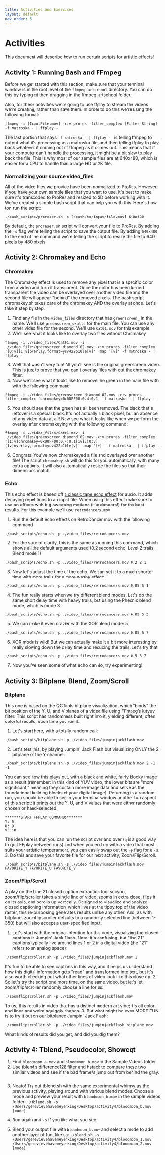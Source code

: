 ```yaml
---
title: Activities and Exercises
layout: default
nav_order: 5
---
```


# Activities

This document will describe how to run certain scripts for artistic effects!

## Activity 1: Running Bash and FFmpeg

Before we get started with this section, make sure that your terminal window is in the root level of the `ffmpeg-artschool` directory. You can do this by typing `cd` then dragging in the ffmpeg-artschool folder.

Also, for these activities we're going to use ffplay to stream the videos we're creating, rather than save them. In order to do this we're using the following format:

```
ffmpeg -i [InputFile.mov] -c:v prores -filter_complex [Filter String] -f matroska - | ffplay -
```

The last portion that says `-f matroska - | ffplay - ` is telling ffmpeg to output what it's processing as a matroska file, and then telling ffplay to play back whatever it coming out of ffmpeg as it comes out. This means that if your computer can't handle the processing, it might be a bit slow to play back the file. This is why most of our sample files are at 640x480, which is easier for a CPU to handle than a large HD or 2K file.

### Normalizing your source video_files
All of the video files we provide have been normalized to ProRes. However, if you have your own sample files that you want to use, it's best to make sure it's transcoded to ProRes and resized to SD before working with it. We've created a simple bash script that can help you with this. Here's how ton run the script:
```
./bash_scripts/proreser.sh -s [/path/to/input/file.mov] 640x480
```
By default, the `proreser.sh` script will convert your file to ProRes. By adding the `-s` flag we're telling the script to save the output file. By adding `640x480` to the end of the command we're telling the script to resize the file to 640 pixels by 480 pixels.

## Activity 2: Chromakey and Echo

### Chromakey
The Chromakey effect is used to remove any pixel that is a specific color from a video and turn it transparent. Once the color has been turned transparent the video can be overlayed over another video file and the second file will appear "behind" the removed pixels. The bash script chromakey.sh takes care of the chromakey AND the overlay at once. Let's take it step by step.

1. Find any file in the `video_files` directory that has `greenscreen_` in the name. We'll use `greenscreen_skulls` for the main file. You can use any other video file for the second. We'll use `Cat01.mov` for this example
2. We'll see what it looks like to overlay two files without Chromakey
```
ffmpeg -i ./video_files/Cat01.mov -i ./video_files/greenscreen_diamond_02.mov -c:v prores -filter_complex '[0:v][1:v]overlay,format=yuv422p10le[v]' -map '[v]' -f matroska - | ffplay -
```
3. Well that wasn't very fun! All you'll see is the original greenscreen video. This is just to prove that you can't overlay files with out the chromakey filter.
4. Now we'll see what it looks like to remove the green in the main file with with the following command
```
ffmpeg -i ./video_files/greenscreen_diamond_02.mov -c:v prores -filter_complex 'chromakey=0x00FF00:0.4:0.1' -f matroska - | ffplay -
```
5. You should see that the green has all been removed. The black that's leftover is a special black. It's not actually a black pixel, but an absence of any video data at all! Now see what it looks like when we perform the overlay after chromakeying with the following command:
```
ffmpeg -i ./video_files/Cat01.mov -i ./video_files/greenscreen_diamond_02.mov -c:v prores -filter_complex '[1:v]chromakey=0x00FF00:0.4:0.1[1v];[0:v][1v]overlay,format=yuv422p10le[v]' -map '[v]' -f matroska - | ffplay -
```
6. Congrats! You've now chromakeyed a file and overlayed over another file! The script `chromakey.sh` will do this for you automatically, with many extra options. It will also automatically resize the files so that their dimensions match.

### Echo
This echo effect is based off [a classic tape echo effect](https://www.youtube.com/watch?v=y3Whi-g-0A0) for audio. It adds decaying repetitions to an input file. When using this effect make sure to use an effects with big sweeping motions (like dancers!) for the best results. For this example we'll use `retrodancers.mov`

1. Run the default echo effects on RetroDancer.mov with the following command
```
./bash_scripts/echo.sh -p ./video_files/retrodancers.mov
```

2. For the sake of clarity, this is the same as running this command, which shows all the default arguments used (0.2 second echo, Level 2 trails, Blend mode 1)
```
./bash_scripts/echo.sh -p ./video_files/retrodancers.mov 0.2 2 1
```
3. Now let's adjust the time of the echo. We can set it to a much shorter time with more trails for a more washy effect:
```
./bash_scripts/echo.sh -p ./video_files/retrodancers.mov 0.05 5 1
```
4. The fun really starts when we try different blend modes. Let's do the same short delay time with heavy trails, but using the Pheonix blend mode, which is mode 3
```
./bash_scripts/echo.sh -p ./video_files/retrodancers.mov 0.05 5 3
```
5. We can make it even crazier with the XOR blend mode: 5
```
./bash_scripts/echo.sh -p ./video_files/retrodancers.mov 0.05 5 7
```
6. XOR mode is wild! But we can actually make it a bit more interesting by really slowing down the delay time and reducing the trails. Let's try that
```
./bash_scripts/echo.sh -p ./video_files/retrodancers.mov 0.5 3 7
```
7. Now you've seen some of what echo can do, try experimenting!

## Activity 3: Bitplane, Blend, Zoom/Scroll

### Bitplane
This one is based on the QCTools bitplane visualization, which “binds” the bit position of the Y, U, and V planes of a video file using FFmpeg’s lutyuv filter. This script has  randomness built right into it, yielding different, often colorful results, each time you run it.

1. Let's start here, with a totally random call:
```
./bash_scripts/bitplane.sh -p ./video_files/jumpinjackflash.mov
```
2. Let's test this, by playing Jumpin' Jack Flash but visualizing ONLY the 2 bitplane of the Y channel:
```
./bash_scripts/bitplane.sh -p ./video_files/jumpinjackflash.mov 2 -1 -1
```
You can see how this plays out, with a black and white, fairly blocky image as a result (remember: in this kind of YUV video, the lower bits are "more significant," meaning they contain more image data and serve as the foundational building blocks of your digital image).
Returning to a random run, you should be able to see in your terminal window another fun aspect of this script: it prints out the Y, U, and V values that were either randomly chosen or hand-selected.
```
*******START FFPLAY COMMANDS*******
Y: 5
U: 9
V: 10
```
The idea here is that you can run the script over and over (`q` is a good way to quit FFplay between runs) and when you end up with a video that most suits your artistic temperament, you can easily swap out the `-p` flag for a `-s`.
3. Do this and save your favorite file for our next activity, Zoom/Flip/Scroll.
```
./bash_scripts/bitplane.sh -s ./video_files/jumpinjackflash.mov FAVORITE_Y FAVORITE_U FAVORITE_V
```

### Zoom/Flip/Scroll
A play on the Line 21 closed caption extraction tool sccyou, zoom/flip/scroller takes a single line of video, zooms in extra close, flips it on its axis, and scrolls up vertically. Designed to visualize and analyze closed captioning information, which lives at the tippy top of the video raster, this re-purposing generates results unlike any other. And, as with bitplane, zoomflipscroller defaults to a randomly selected line (between 1-350) but will also accept a user-specified input.

1. Let's start with the original intention for this code, visualizing the closed captions in Jumpin' Jack Flash. Note: it's confusing, but "line 21" captions typically live around lines 1 or 2 in a digital video (the "21" refers to an analog space):
```
./zoomflipscroller.sh -p ./video_files/jumpinjackflash.mov 1
```
It's fun to be able to see captions in this way, and it helps us understand how this digital information gets "read" and transformed into text, but it's also worth checking out what other lines of video look like this close up.
2. So let's try the script one more time, on the same video, but let's let zoom/flip/scroller randomly choose a line for us:
```
./zoomflipscroller.sh -p ./video_files/jumpinjackflash.mov
```
To us, this results in video that has a distinct modern art vibe; it's all color and lines and weird squiggly shapes.
3. But what might be even MORE FUN is to try it out on our bitplaned Jumpin' Jack Flash:
```
./zoomflipscroller.sh -p ./video_files/jumpinjackflash_bitplane.mov
```

What kinds of results did you get, and did you dig them?

## Activity 4: Tblend, Pseudocolor, Showcqt


1. Find ```bloodmoon_a.mov``` and ```bloodmoon_b.mov``` in the Sample Videos folder
2. Use tblend’s difference128 filter and hstack to compare these two similar videos and see if the bad frame/s jump out from behind the gray.
```ffmpeg -i bloodmoon_a.mov -i bloodmoon_b.mov -filter_complex "[0:v:0]tblend=all_mode=difference128[a];[1:v:0]tblend=all_mode=difference128[b];[a][b]hstack[out]" -map [out] -f nut -c:v rawvideo - | ffplay -
```
3. Neato! Try out tblend.sh with the same experimental whimsy as the previous activity, playing around with various blend modes. Choose a mode and preview your result with ```bloodmoon_b.mov``` in the sample videos folder:
```./tblend.sh -p /Users/genevievehavemeyerking/Desktop/activity4/bloodmoon_b.mov [mode]```

5. Run again and ```-s``` if you like what you see.
6. Blend your output file with ```bloodmoon_b.mov``` and select a mode to add another layer of fun, like so:
```./blend.sh -s /Users/genevievehavemeyerking/Desktop/activity4/bloodmoon_1.mov /Users/genevievehavemeyerking/Desktop/activity4/bloodmoon_2.mov [mode]``` 
